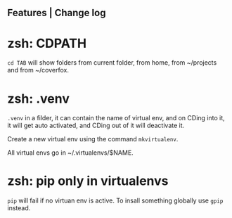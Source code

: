 Features | Change log
---------------------

zsh: CDPATH
===========

`cd TAB` will show folders from current folder, from home, from ~/projects
and from ~/coverfox.

zsh: .venv
==========

`.venv` in a filder, it can contain the name of virtual env, and
on CDing into it, it will get auto activated, and CDing out of it will
deactivate it.

Create a new virtual env using the command `mkvirtualenv`.

All virtual envs go in ~/.virtualenvs/$NAME.

zsh: pip only in virtualenvs
============================

`pip` will fail if no virtuan env is active. To insall something globally
use `gpip` instead.
